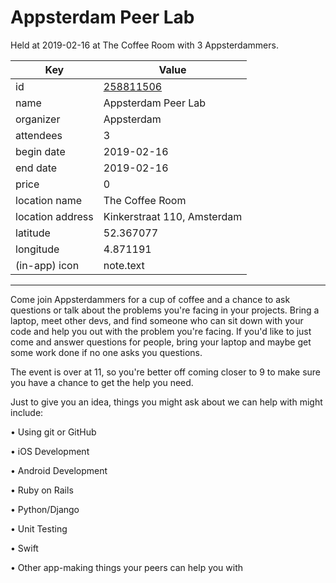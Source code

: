 # Appsterdam Peer Lab
Held at 2019-02-16 at The Coffee Room with 3 Appsterdammers.
        
|Key|Value
|---|---|
|id|[258811506](https://www.meetup.com/appsterdam/events/258811506/)|
|name|Appsterdam Peer Lab|
|organizer|Appsterdam|
|attendees|3|
|begin date|2019-02-16|
|end date|2019-02-16|
|price|0|
|location name|The Coffee Room|
|location address|Kinkerstraat 110, Amsterdam|
|latitude|52.367077|
|longitude|4.871191|
|(in-app) icon|note.text|

---

Come join Appsterdammers for a cup of coffee and a chance to ask questions or talk about the problems you're facing in your projects. Bring a laptop, meet other devs, and find someone who can sit down with your code and help you out with the problem you're facing. If you'd like to just come and answer questions for people, bring your laptop and maybe get some work done if no one asks you questions.

The event is over at 11, so you're better off coming closer to 9 to make sure you have a chance to get the help you need.

Just to give you an idea, things you might ask about we can help with might include:

• Using git or GitHub

• iOS Development

• Android Development

• Ruby on Rails

• Python/Django

• Unit Testing

• Swift

• Other app-making things your peers can help you with


